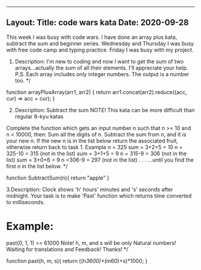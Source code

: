 ---
Layout: 
Title: code wars kata
Date: 2020-09-28 
 ---

 This week I was busy with code wars. I have done an array plus kata, subtract the sum
  and beginner series. Wednesday and Thursday I was busy with free code camp and 
  typing practice. Friday I was busy with my project.


1. Description:
I'm new to coding and now I want to get the sum of two arrays...actually the sum of all their elements. I'll appreciate your help.
P.S. Each array includes only integer numbers. The output is a number too.
*/

function arrayPlusArray(arr1, arr2) {
  return arr1.concat(arr2).reduce((acc, cur) => acc + cur);
}

2. Description:
Subtract the sum
NOTE! This kata can be more difficult than regular 8-kyu katas

Complete the function which gets an input number n such that n >= 10 and n < 10000, then:
Sum all the digits of n.
Subtract the sum from n, and it is your new n.
If the new n is in the list below return the associated fruit, otherwise return back to task 1.
Example
n = 325
sum = 3+2+5 = 10
n = 325-10 = 315 (not in the list)
sum = 3+1+5 = 9
n = 315-9 = 306 (not in the list)
sum = 3+0+6 = 9
n =306-9 = 297 (not in the list)
.
.
.
...until you find the first n in the list below.
*/

function SubtractSum(n){
  return "apple"
}

3.Description:
Clock shows 'h' hours' minutes and 's' seconds after midnight.
Your task is to make 'Past' function which returns time converted to milliseconds.

# Example:
past(0, 1, 1) == 61000
Note! h, m, and s will be only Natural numbers! Waiting for translations and Feedback! Thanks!
*/

function past(h, m, s){
  return ((h*3600)+(m*60)+s)*1000;
}